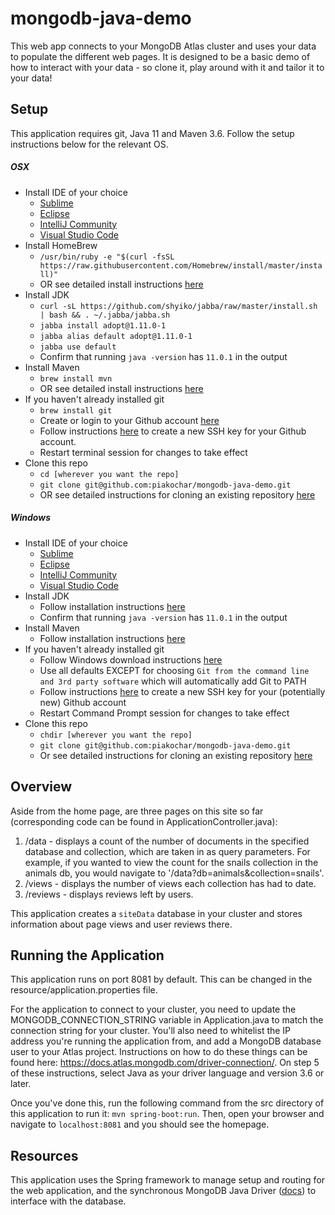 # mongodb-java-demo
This web app connects to your MongoDB Atlas cluster and uses your data to populate the different web pages. 
It is designed to be a basic demo of how to interact with your data - so clone it, play around with it and 
tailor it to your data!

## Setup
This application requires git, Java 11 and Maven 3.6. Follow the setup instructions below for the relevant OS.

##### OSX
+ Install IDE of your choice
    + [Sublime](http://docs.sublimetext.info/en/latest/getting_started/install.html#id2)
    + [Eclipse](https://www.eclipse.org/downloads/download.php?file=/technology/epp/downloads/release/2019-03/R/eclipse-java-2019-03-R-macosx-cocoa-x86_64.dmg)
    + [IntelliJ Community](https://www.jetbrains.com/idea/download/#section=mac)
    + [Visual Studio Code](https://code.visualstudio.com/download)
+ Install HomeBrew
    + `/usr/bin/ruby -e "$(curl -fsSL https://raw.githubusercontent.com/Homebrew/install/master/install)"`
    + OR see detailed install instructions [here](https://docs.brew.sh/Installation)
+ Install JDK
    + `curl -sL https://github.com/shyiko/jabba/raw/master/install.sh | bash && . ~/.jabba/jabba.sh`
    + `jabba install adopt@1.11.0-1`
    + `jabba alias default adopt@1.11.0-1`
    + `jabba use default`
    + Confirm that running `java -version` has `11.0.1` in the output
+ Install Maven
    + `brew install mvn`
    + OR see detailed install instructions [here](https://maven.apache.org/install.html)
+ If you haven't already installed git
    + `brew install git`
    + Create or login to your Github account [here](https://github.com/)
    + Follow instructions [here](https://gist.github.com/adamjohnson/5682757) to create a new SSH key for your Github account.
    + Restart terminal session for changes to take effect 
+ Clone this repo
    + `cd [wherever you want the repo]`
    + `git clone git@github.com:piakochar/mongodb-java-demo.git`
    + OR see detailed instructions for cloning an existing repository [here](https://git-scm.com/book/en/v2/Git-Basics-Getting-a-Git-Repository)

##### Windows
+ Install IDE of your choice
    + [Sublime](http://docs.sublimetext.info/en/latest/getting_started/install.html#id1)
    + [Eclipse](http://docs.sublimetext.info/en/latest/getting_started/install.html#id1)
    + [IntelliJ Community](https://www.jetbrains.com/idea/download/#section=windows)
    + [Visual Studio Code](https://code.visualstudio.com/download)
+ Install JDK
    + Follow installation instructions [here](https://docs.oracle.com/en/java/javase/11/install/installation-jdk-microsoft-windows-platforms.html#GUID-DAF345BA-B3E7-4CF2-B87A-B6662D691840)
    + Confirm that running `java -version` has `11.0.1` in the output
+ Install Maven
    + Follow installation instructions [here](https://maven.apache.org/install.html)
+ If you haven't already installed git
    + Follow Windows download instructions [here](https://git-scm.com/downloads)
    + Use all defaults EXCEPT for choosing `Git from the command line and 3rd party software` which will automatically 
    add Git to PATH
    + Follow instructions [here](https://gist.github.com/adamjohnson/5682757) to create a new SSH key for your (potentially new) Github account
    + Restart Command Prompt session for changes to take effect 
+ Clone this repo
    + `chdir [wherever you want the repo]`
    + `git clone git@github.com:piakochar/mongodb-java-demo.git`
    + Or see detailed instructions for cloning an existing repository [here](https://git-scm.com/book/en/v2/Git-Basics-Getting-a-Git-Repository)

## Overview
Aside from the home page, are three pages on this site so far (corresponding code can be found in ApplicationController.java):
1. /data - displays a count of the number of documents in the specified database and collection, which are taken in
as query parameters. For example, if you wanted to view the count for the snails collection in the animals db, you
would navigate to '/data?db=animals&collection=snails'.
2. /views - displays the number of views each collection has had to date.
3. /reviews - displays reviews left by users.

This application creates a `siteData` database in your cluster and stores information about page views and user
reviews there.

## Running the Application
This application runs on port 8081 by default. This can be changed in the resource/application.properties file.

For the application to connect to your cluster, you need to update the MONGODB_CONNECTION_STRING variable in 
Application.java to match the connection string for your cluster. You'll also need to whitelist the IP address
you're running the application from, and add a MongoDB database user to your Atlas project. Instructions on how to do
these things can be found here: https://docs.atlas.mongodb.com/driver-connection/. On step 5 of these instructions, select
Java as your driver language and version 3.6 or later.

Once you've done this, run the following command from the src directory of this application to run it:
`mvn spring-boot:run`. Then, open your browser and navigate to `localhost:8081` and you should see the homepage.

## Resources
This application uses the Spring framework to manage setup and routing for the web application, and the synchronous MongoDB Java Driver ([docs](http://mongodb.github.io/mongo-java-driver/3.10/)) to interface with the database.
